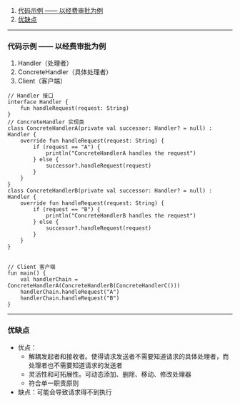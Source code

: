 
1. [代码示例 —— 以经费审批为例](#code_use)
2. [优缺点](#benefit_bad)

-----------------------

### <span id = "code_use">代码示例 —— 以经费审批为例</span>

1. Handler（处理者）
2. ConcreteHandler（具体处理者）
3. Client（客户端）

```agsl
// Handler 接口
interface Handler {
    fun handleRequest(request: String)
}
// ConcreteHandler 实现类
class ConcreteHandlerA(private val successor: Handler? = null) : Handler {
    override fun handleRequest(request: String) {
        if (request == "A") {
            println("ConcreteHandlerA handles the request")
        } else {
            successor?.handleRequest(request)
        }
    }
}
class ConcreteHandlerB(private val successor: Handler? = null) : Handler {
    override fun handleRequest(request: String) {
        if (request == "B") {
            println("ConcreteHandlerB handles the request")
        } else {
            successor?.handleRequest(request)
        }
    }
}


// Client 客户端
fun main() {
    val handlerChain = ConcreteHandlerA(ConcreteHandlerB(ConcreteHandlerC()))
    handlerChain.handleRequest("A")
    handlerChain.handleRequest("B")
}
```

-----------------------

### <span id = "benefit_bad">优缺点</span>

- 优点：
    - 解耦发起者和接收者。使得请求发送者不需要知道请求的具体处理者，而处理者也不需要知道请求的发送者
    - 灵活性和可拓展性。可动态添加、删除、移动、修改处理器
    - 符合单一职责原则
- 缺点：可能会导致请求得不到执行
